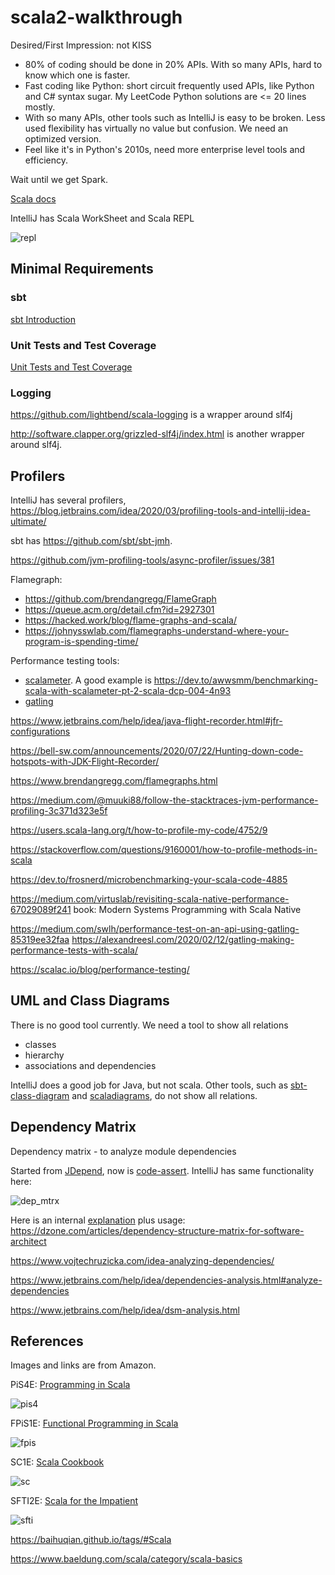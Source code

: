 # scala2-walkthrough

Desired/First Impression: not KISS
- 80% of coding should be done in 20% APIs. With so many APIs, hard to know which one is faster.
- Fast coding like Python: short circuit frequently used APIs, like Python and C# syntax sugar.
  My LeetCode Python solutions are <= 20 lines mostly.
- With so many APIs, other tools such as IntelliJ is easy to be broken. Less used flexibility
  has virtually no value but confusion. We need an optimized version.
- Feel like it's in Python's 2010s, need more enterprise level tools and efficiency.

Wait until we get Spark.

[Scala docs](https://docs.scala-lang.org/api/all.html)

IntelliJ has Scala WorkSheet and Scala REPL

![repl](docs/scala_repl.png)

## Minimal Requirements

### sbt
[sbt Introduction](docs/sbt.md)

### Unit Tests and Test Coverage
[Unit Tests and Test Coverage](docs/test-coverage.md)

### Logging
https://github.com/lightbend/scala-logging is a wrapper around slf4j

http://software.clapper.org/grizzled-slf4j/index.html is another wrapper around slf4j.

## Profilers

IntelliJ has several profilers, https://blog.jetbrains.com/idea/2020/03/profiling-tools-and-intellij-idea-ultimate/

sbt has https://github.com/sbt/sbt-jmh.

https://github.com/jvm-profiling-tools/async-profiler/issues/381

Flamegraph:
- https://github.com/brendangregg/FlameGraph
- https://queue.acm.org/detail.cfm?id=2927301
- https://hacked.work/blog/flame-graphs-and-scala/
- https://johnysswlab.com/flamegraphs-understand-where-your-program-is-spending-time/


Performance testing tools:
- [scalameter](https://github.com/scalameter/scalameter). A good example is
  https://dev.to/awwsmm/benchmarking-scala-with-scalameter-pt-2-scala-dcp-004-4n93
- [gatling](https://github.com/gatling/gatling)

https://www.jetbrains.com/help/idea/java-flight-recorder.html#jfr-configurations

https://bell-sw.com/announcements/2020/07/22/Hunting-down-code-hotspots-with-JDK-Flight-Recorder/

https://www.brendangregg.com/flamegraphs.html

https://medium.com/@muuki88/follow-the-stacktraces-jvm-performance-profiling-3c371d323e5f

https://users.scala-lang.org/t/how-to-profile-my-code/4752/9

https://stackoverflow.com/questions/9160001/how-to-profile-methods-in-scala

https://dev.to/frosnerd/microbenchmarking-your-scala-code-4885

https://medium.com/virtuslab/revisiting-scala-native-performance-67029089f241
book: Modern Systems Programming with Scala Native

https://medium.com/swlh/performance-test-on-an-api-using-gatling-85319ee32faa
https://alexandreesl.com/2020/02/12/gatling-making-performance-tests-with-scala/

https://scalac.io/blog/performance-testing/

## UML and Class Diagrams
There is no good tool currently. We need a tool to show all relations
- classes
- hierarchy
- associations and dependencies

IntelliJ does a good job for Java, but not scala. Other tools, such as
[sbt-class-diagram](https://github.com/xuwei-k/sbt-class-diagram)
and 
[scaladiagrams](https://github.com/mikeyhu/scaladiagrams),
do not show all relations.

## Dependency Matrix
Dependency matrix - to analyze module dependencies

Started from [JDepend](https://github.com/nidi3/jdepend), now is 
[code-assert](https://github.com/nidi3/code-assert). IntelliJ has same
functionality here:

![dep_mtrx](docs/dependency_matrix.png)

Here is an internal 
[explanation](http://blog.rcard.in/programming/oop/software-engineering/2017/04/10/dependency-dot.html)
plus usage: 
https://dzone.com/articles/dependency-structure-matrix-for-software-architect

https://www.vojtechruzicka.com/idea-analyzing-dependencies/

https://www.jetbrains.com/help/idea/dependencies-analysis.html#analyze-dependencies

https://www.jetbrains.com/help/idea/dsm-analysis.html


## References

Images and links are from Amazon.

PiS4E: [Programming in Scala](https://www.amazon.com/Programming-Scala-Martin-Odersky/dp/098153161X) 

![pis4](docs/programming_in_scala_4E.jpg)

FPiS1E: [Functional Programming in Scala](https://www.amazon.com/Functional-Programming-Scala-Paul-Chiusano/dp/1617290653)

![fpis](docs/functional_programming_in_scala_1E.jpg)

SC1E: [Scala Cookbook](https://www.amazon.com/Scala-Cookbook-Object-Oriented-Functional-Programming/dp/1449339611)

![sc](docs/scala_cookbook_1E.jpg)

SFTI2E: [Scala for the Impatient](https://www.amazon.com/Scala-Impatient-2nd-Cay-Horstmann/dp/0134540565)

![sfti](docs/scala_for_the_impatient_2E.jpg)

https://baihuqian.github.io/tags/#Scala

https://www.baeldung.com/scala/category/scala-basics

